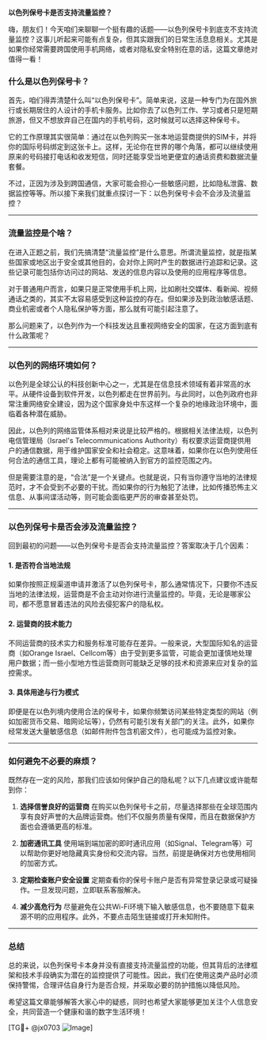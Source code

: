 **以色列保号卡是否支持流量监控？**

嗨，朋友们！今天咱们来聊聊一个挺有趣的话题——以色列保号卡到底支不支持流量监控？这事儿听起来可能有点复杂，但其实跟我们的日常生活息息相关。尤其是如果你经常需要跨国使用手机网络，或者对隐私安全特别在意的话，这篇文章绝对值得一看！

### 什么是以色列保号卡？

首先，咱们得弄清楚什么叫“以色列保号卡”。简单来说，这是一种专门为在国外旅行或长期居住的人设计的手机卡服务。比如你去了以色列工作、学习或者只是短期旅游，但又不想放弃自己在国内的手机号码，这时候就可以选择这种保号卡。

它的工作原理其实很简单：通过在以色列购买一张本地运营商提供的SIM卡，并将你的国际号码绑定到这张卡上。这样，无论你在世界的哪个角落，都可以继续使用原来的号码接打电话和收发短信，同时还能享受当地更便宜的通话资费和数据流量套餐。

不过，正因为涉及到跨国通信，大家可能会担心一些敏感问题，比如隐私泄露、数据监控等等。所以接下来我们就重点探讨一下：以色列保号卡会不会涉及流量监控？

---

### 流量监控是个啥？

在进入正题之前，我们先搞清楚“流量监控”是什么意思。所谓流量监控，就是指某些国家或地区出于安全或其他目的，会对你上网时产生的数据进行追踪和记录。这些记录可能包括你访问过的网站、发送的信息内容以及使用的应用程序等信息。

对于普通用户而言，如果只是正常使用手机上网，比如刷社交媒体、看新闻、视频通话之类的，其实不太容易感受到这种监控的存在。但如果涉及到政治敏感话题、商业机密或者个人隐私保护等方面，那么就有可能引起注意了。

那么问题来了，以色列作为一个科技发达且重视网络安全的国家，在这方面到底有什么政策呢？

---

### 以色列的网络环境如何？

以色列是全球公认的科技创新中心之一，尤其是在信息技术领域有着非常高的水平。从硬件设备到软件开发，以色列都走在世界前列。与此同时，以色列政府也非常注重网络安全建设，因为这个国家身处中东这样一个复杂的地缘政治环境中，面临着各种潜在威胁。

因此，以色列的网络监管体系相对来说是比较严格的。根据相关法律法规，以色列电信管理局（Israel's Telecommunications Authority）有权要求运营商提供用户的通信数据，用于维护国家安全和社会稳定。这意味着，如果你在以色列使用任何合法的通信工具，理论上都有可能被纳入到官方的监控范围之内。

但是需要注意的是，“合法”是一个关键点。也就是说，只有当你遵守当地的法律规范时，才不会受到不必要的干扰。而如果你的行为触犯了法律，比如传播恐怖主义信息、从事间谍活动等，则可能会面临更严厉的审查甚至处罚。

---

### 以色列保号卡是否会涉及流量监控？

回到最初的问题——以色列保号卡是否会支持流量监控？答案取决于几个因素：

#### 1. **是否符合当地法规**
   如果你按照正规渠道申请并激活了以色列保号卡，那么通常情况下，只要你不违反当地的法律法规，运营商是不会主动对你进行流量监控的。毕竟，无论是哪家公司，都不愿意冒着违法的风险去侵犯客户的隐私权。

#### 2. **运营商的技术能力**
   不同运营商的技术实力和服务标准可能存在差异。一般来说，大型国际知名的运营商（如Orange Israel、Cellcom等）由于受到更多监管，可能会更加谨慎地处理用户数据；而一些小型地方性运营商则可能缺乏足够的技术和资源来应对复杂的监控需求。

#### 3. **具体用途与行为模式**
   即便是在以色列境内使用合法的保号卡，如果你频繁访问某些特定类型的网站（例如加密货币交易、暗网论坛等），仍然有可能引发有关部门的关注。此外，如果你经常发送大量敏感信息（如邮件附件包含机密文件），也可能成为监控对象。

---

### 如何避免不必要的麻烦？

既然存在一定的风险，那我们应该如何保护自己的隐私呢？以下几点建议或许能帮到你：

1. **选择信誉良好的运营商**
   在购买以色列保号卡之前，尽量选择那些在全球范围内享有良好声誉的大品牌运营商。他们不仅服务质量有保障，而且在数据保护方面也会遵循更高的标准。

2. **加密通讯工具**
   使用端到端加密的即时通讯应用（如Signal、Telegram等）可以帮助你更好地隐藏真实身份和交流内容。当然，前提是确保对方也使用相同的加密方式。

3. **定期检查账户安全设置**
   定期查看你的保号卡账户是否有异常登录记录或可疑操作。一旦发现问题，立即联系客服解决。

4. **减少高危行为**
   尽量避免在公共Wi-Fi环境下输入敏感信息，也不要随意下载来源不明的应用程序。此外，不要点击陌生链接或打开未知附件。

---

### 总结

总的来说，以色列保号卡本身并没有直接支持流量监控的功能，但其背后的法律框架和技术手段确实为潜在的监控提供了可能性。因此，我们在使用这类产品时必须保持警惕，合理评估自身行为是否合规，并采取必要的防护措施以降低风险。

希望这篇文章能够解答大家心中的疑惑，同时也希望大家能够更加关注个人信息安全，共同营造一个健康和谐的数字生活环境！

[TG💪+ @jx0703 ![Image](https://github.com/user-attachments/assets/dbca1d08-cadb-493c-b0ec-ad6f7a83f270)]